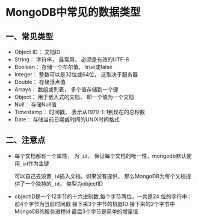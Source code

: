 # MongoDB中常见的数据类型



## 一、常见类型

- Object ID： ⽂档ID
- String： 字符串， 最常⽤， 必须是有效的UTF-8
- Boolean： 存储⼀个布尔值， true或false
- Integer： 整数可以是32位或64位， 这取决于服务器
- Double： 存储浮点值
- Arrays： 数组或列表， 多个值存储到⼀个键
- Object： ⽤于嵌⼊式的⽂档， 即⼀个值为⼀个⽂档
- Null： 存储Null值
- Timestamp： 时间戳， 表示从1970-1-1到现在的总秒数
- Date： 存储当前⽇期或时间的UNIX时间格式



## 二、注意点

- 每个⽂档都有⼀个属性， 为`_id`， 保证每个⽂档的唯⼀性，mongodb默认使用`_id`作为主键

  可以⾃⼰去设置`_id`插⼊⽂档，如果没有提供， 那么MongoDB为每个⽂档提供了⼀个独特的`_id`， 类型为objectID

- objectID是⼀个12字节的⼗六进制数,每个字节两位，一共是24 位的字符串：   前4个字节为当前时间戳   接下来3个字节的机器ID   接下来的2个字节中MongoDB的服务进程id   最后3个字节是简单的增量值